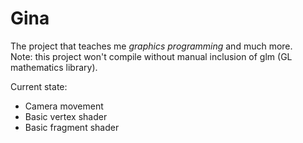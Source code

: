# Gina

The project that teaches me *graphics programming* and much more.<br>
Note: this project won't compile without manual inclusion of glm (GL mathematics library).

Current state:
 - Camera movement
 - Basic vertex shader
 - Basic fragment shader

